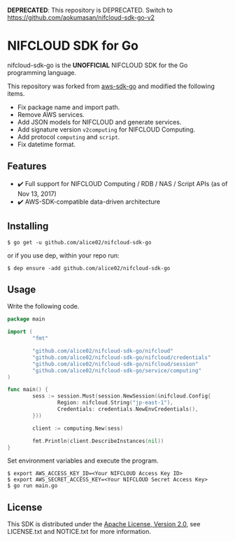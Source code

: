 **DEPRECATED**: This repository is DEPRECATED. Switch to https://github.com/aokumasan/nifcloud-sdk-go-v2

# NIFCLOUD SDK for Go

nifcloud-sdk-go is the **UNOFFICIAL** NIFCLOUD SDK for the Go programming language.

This repository was forked from [aws-sdk-go](https://github.com/aws/aws-sdk-go) and modified the following items.

* Fix package name and import path.
* Remove AWS services.
* Add JSON models for NIFCLOUD and generate services.
* Add signature version `v2computing` for NIFCLOUD Computing.
* Add protocol `computing` and `script`.
* Fix datetime format.

## Features

* :heavy_check_mark: Full support for NIFCLOUD Computing / RDB / NAS / Script APIs (as of Nov 13, 2017)
* :heavy_check_mark: AWS-SDK-compatible data-driven architecture

## Installing

```
$ go get -u github.com/alice02/nifcloud-sdk-go
```

or if you use dep, within your repo run:

```
$ dep ensure -add github.com/alice02/nifcloud-sdk-go
```

## Usage

Write the following code.

```go
package main

import (
        "fmt"

        "github.com/alice02/nifcloud-sdk-go/nifcloud"
        "github.com/alice02/nifcloud-sdk-go/nifcloud/credentials"
        "github.com/alice02/nifcloud-sdk-go/nifcloud/session"
        "github.com/alice02/nifcloud-sdk-go/service/computing"
)

func main() {
        sess := session.Must(session.NewSession(&nifcloud.Config{
                Region: nifcloud.String("jp-east-1"),
                Credentials: credentials.NewEnvCredentials(),
        }))

        client := computing.New(sess)

        fmt.Println(client.DescribeInstances(nil))
}
```

Set environment variables and execute the program.

```
$ export AWS_ACCESS_KEY_ID=<Your NIFCLOUD Access Key ID>
$ export AWS_SECRET_ACCESS_KEY=<Your NIFCLOUD Secret Access Key>
$ go run main.go
```

## License

This SDK is distributed under the
[Apache License, Version 2.0](http://www.apache.org/licenses/LICENSE-2.0),
see LICENSE.txt and NOTICE.txt for more information.
